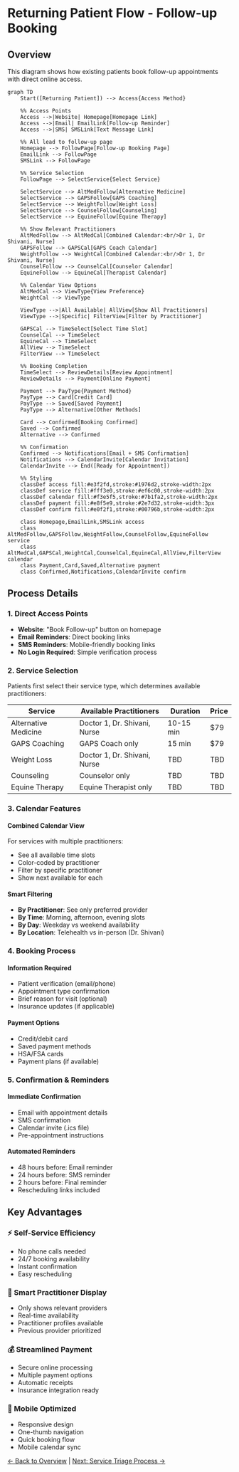 # Returning Patient Flow - Follow-up Booking

## Overview
This diagram shows how existing patients book follow-up appointments with direct online access.

```mermaid
graph TD
    Start([Returning Patient]) --> Access{Access Method}
    
    %% Access Points
    Access -->|Website| Homepage[Homepage Link]
    Access -->|Email| EmailLink[Follow-up Reminder]
    Access -->|SMS| SMSLink[Text Message Link]
    
    %% All lead to follow-up page
    Homepage --> FollowPage[Follow-up Booking Page]
    EmailLink --> FollowPage
    SMSLink --> FollowPage
    
    %% Service Selection
    FollowPage --> SelectService{Select Service}
    
    SelectService --> AltMedFollow[Alternative Medicine]
    SelectService --> GAPSFollow[GAPS Coaching]
    SelectService --> WeightFollow[Weight Loss]
    SelectService --> CounselFollow[Counseling]
    SelectService --> EquineFollow[Equine Therapy]
    
    %% Show Relevant Practitioners
    AltMedFollow --> AltMedCal[Combined Calendar:<br/>Dr 1, Dr Shivani, Nurse]
    GAPSFollow --> GAPSCal[GAPS Coach Calendar]
    WeightFollow --> WeightCal[Combined Calendar:<br/>Dr 1, Dr Shivani, Nurse]
    CounselFollow --> CounselCal[Counselor Calendar]
    EquineFollow --> EquineCal[Therapist Calendar]
    
    %% Calendar View Options
    AltMedCal --> ViewType{View Preference}
    WeightCal --> ViewType
    
    ViewType -->|All Available| AllView[Show All Practitioners]
    ViewType -->|Specific| FilterView[Filter by Practitioner]
    
    GAPSCal --> TimeSelect[Select Time Slot]
    CounselCal --> TimeSelect
    EquineCal --> TimeSelect
    AllView --> TimeSelect
    FilterView --> TimeSelect
    
    %% Booking Completion
    TimeSelect --> ReviewDetails[Review Appointment]
    ReviewDetails --> Payment[Online Payment]
    
    Payment --> PayType{Payment Method}
    PayType --> Card[Credit Card]
    PayType --> Saved[Saved Payment]
    PayType --> Alternative[Other Methods]
    
    Card --> Confirmed[Booking Confirmed]
    Saved --> Confirmed
    Alternative --> Confirmed
    
    %% Confirmation
    Confirmed --> Notifications[Email + SMS Confirmation]
    Notifications --> CalendarInvite[Calendar Invitation]
    CalendarInvite --> End([Ready for Appointment])
    
    %% Styling
    classDef access fill:#e3f2fd,stroke:#1976d2,stroke-width:2px
    classDef service fill:#fff3e0,stroke:#ef6c00,stroke-width:2px
    classDef calendar fill:#f3e5f5,stroke:#7b1fa2,stroke-width:2px
    classDef payment fill:#e8f5e9,stroke:#2e7d32,stroke-width:3px
    classDef confirm fill:#e0f2f1,stroke:#00796b,stroke-width:2px
    
    class Homepage,EmailLink,SMSLink access
    class AltMedFollow,GAPSFollow,WeightFollow,CounselFollow,EquineFollow service
    class AltMedCal,GAPSCal,WeightCal,CounselCal,EquineCal,AllView,FilterView calendar
    class Payment,Card,Saved,Alternative payment
    class Confirmed,Notifications,CalendarInvite confirm
```

## Process Details

### 1. Direct Access Points
- **Website**: "Book Follow-up" button on homepage
- **Email Reminders**: Direct booking links
- **SMS Reminders**: Mobile-friendly booking links
- **No Login Required**: Simple verification process

### 2. Service Selection

Patients first select their service type, which determines available practitioners:

| Service | Available Practitioners | Duration | Price |
|---------|------------------------|----------|--------|
| Alternative Medicine | Doctor 1, Dr. Shivani, Nurse | 10-15 min | $79 |
| GAPS Coaching | GAPS Coach only | 15 min | $79 |
| Weight Loss | Doctor 1, Dr. Shivani, Nurse | TBD | TBD |
| Counseling | Counselor only | TBD | TBD |
| Equine Therapy | Equine Therapist only | TBD | TBD |

### 3. Calendar Features

#### Combined Calendar View
For services with multiple practitioners:
- See all available time slots
- Color-coded by practitioner
- Filter by specific practitioner
- Show next available for each

#### Smart Filtering
- **By Practitioner**: See only preferred provider
- **By Time**: Morning, afternoon, evening slots
- **By Day**: Weekday vs weekend availability
- **By Location**: Telehealth vs in-person (Dr. Shivani)

### 4. Booking Process

#### Information Required
- Patient verification (email/phone)
- Appointment type confirmation
- Brief reason for visit (optional)
- Insurance updates (if applicable)

#### Payment Options
- Credit/debit card
- Saved payment methods
- HSA/FSA cards
- Payment plans (if available)

### 5. Confirmation & Reminders

#### Immediate Confirmation
- Email with appointment details
- SMS confirmation
- Calendar invite (.ics file)
- Pre-appointment instructions

#### Automated Reminders
- 48 hours before: Email reminder
- 24 hours before: SMS reminder
- 2 hours before: Final reminder
- Rescheduling links included

## Key Advantages

### ⚡ Self-Service Efficiency
- No phone calls needed
- 24/7 booking availability
- Instant confirmation
- Easy rescheduling

### 🎯 Smart Practitioner Display
- Only shows relevant providers
- Real-time availability
- Practitioner profiles available
- Previous provider prioritized

### 💰 Streamlined Payment
- Secure online processing
- Multiple payment options
- Automatic receipts
- Insurance integration ready

### 📱 Mobile Optimized
- Responsive design
- One-thumb navigation
- Quick booking flow
- Mobile calendar sync

[← Back to Overview](./patient-booking-overview.md) | [Next: Service Triage Process →](./service-triage-process.md)